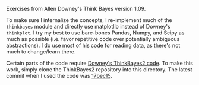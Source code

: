 Exercises from Allen Downey's Think Bayes version 1.09.

To make sure I internalize the concepts, I re-implement much of the `thinkbayes` module and directly use matplotlib instead of Downey's `thinkplot`. I try my best to use bare-bones Pandas, Numpy, and Scipy as much as possible (i.e. favor repetitive code over potentially ambiguous abstractions). I do use most of his code for reading data, as there's not much to change/learn there.

Certain parts of the code require [Downey's ThinkBayes2 code](https://github.com/AllenDowney/ThinkBayes2). To make this work, simply clone the ThinkBayes2 repository into this directory. The latest commit when I used the code was [17bec15](https://github.com/AllenDowney/ThinkBayes2/commit/17bec1530e8c7bac71ac2aacbd3264c4ef4bbe2e).